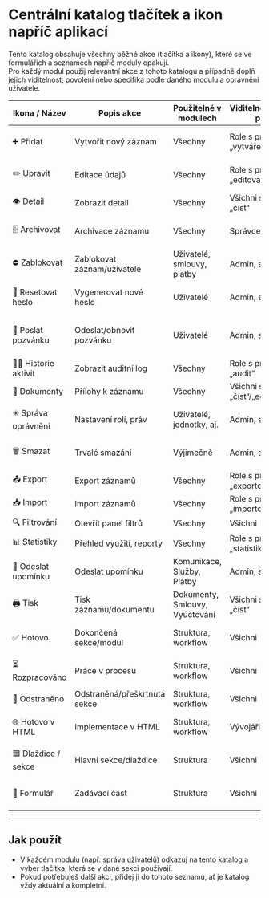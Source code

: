 # Centrální katalog tlačítek a ikon napříč aplikací

Tento katalog obsahuje všechny běžné akce (tlačítka a ikony), které se ve formulářích a seznamech napříč moduly opakují.  
Pro každý modul použij relevantní akce z tohoto katalogu a případně doplň jejich viditelnost, povolení nebo specifika podle daného modulu a oprávnění uživatele.

| Ikona / Název           | Popis akce                  | Použitelné v modulech        | Viditelné/aktivní pro        | Poznámka / Specifika              |
|-------------------------|-----------------------------|------------------------------|------------------------------|------------------------------------|
| ➕ Přidat                | Vytvořit nový záznam        | Všechny                      | Role s právem „vytvářet“     | Kontextové (např. typ záznamu)     |
| ✏️ Upravit              | Editace údajů               | Všechny                      | Role s právem „editovat“     | Někde pouze pro určité stavy       |
| 👁️ Detail               | Zobrazit detail             | Všechny                      | Všichni s právem „číst“      |                                    |
| 🗄️ Archivovat           | Archivace záznamu           | Všechny                      | Správce, admin               | Jen pokud není aktivní vazba       |
| ⛔ Zablokovat            | Zablokovat záznam/uživatele | Uživatelé, smlouvy, platby   | Admin, správce               | Stav se změní na „blokováno“       |
| 🔁 Resetovat heslo       | Vygenerovat nové heslo      | Uživatelé                    | Admin, správce               | Jen pokud není účet archivován     |
| 📨 Poslat pozvánku       | Odeslat/obnovit pozvánku    | Uživatelé                    | Admin, správce               | Stav „pozváno“ nebo „neaktivní“    |
| 🧑‍💻 Historie aktivit    | Zobrazit auditní log        | Všechny                      | Role s právem „audit“        |                                    |
| 📑 Dokumenty             | Přílohy k záznamu           | Všechny                      | Všichni s právem „číst“/„edit“ |                                    |
| ✳️ Správa oprávnění      | Nastavení rolí, práv        | Uživatelé, jednotky, aj.     | Admin, správce               | Kontextové (uživatel, jednotka)    |
| 🗑️ Smazat                | Trvalé smazání              | Výjimečně                    | Admin, správce               | Jen bez návazností, historie       |
| 📤 Export                | Export záznamů              | Všechny                      | Role s právem „exportovat“   | CSV, XLSX, PDF                     |
| 📥 Import                | Import záznamů              | Všechny                      | Role s právem „importovat“   | CSV, XLSX                          |
| 🔍 Filtrování            | Otevřít panel filtrů        | Všechny                      | Všichni                      |                                    |
| 📊 Statistiky            | Přehled využití, reporty    | Všechny                      | Role s právem „statistiky“   |                                    |
| 📨 Odeslat upomínku      | Odeslat upomínku            | Komunikace, Služby, Platby   | Admin, správce               |                                    |
| 🖨️ Tisk                  | Tisk záznamu/dokumentu      | Dokumenty, Smlouvy, Vyúčtování| Všichni s právem „číst“     |                                    |
| ✅ Hotovo                | Dokončená sekce/modul       | Struktura, workflow          | Všichni                      | Používá se ve struktuře modulů     |
| ⏳ Rozpracováno          | Práce v procesu             | Struktura, workflow          | Všichni                      | Používá se ve struktuře modulů     |
| 🚫 Odstraněno            | Odstraněná/přeškrtnutá sekce| Struktura, workflow          | Všichni                      | Přeškrtnutí řádku                   |
| 🌐 Hotovo v HTML         | Implementace v HTML         | Struktura, workflow          | Vývojáři/testeři             | Používá se ve struktuře modulů      |
| 🟦 Dlaždice / sekce      | Hlavní sekce/dlaždice       | Struktura                    | Všichni                      | Používá se ve strukturách           |
| 📝 Formulář              | Zadávací část               | Struktura                    | Všichni                      | Používá se ve strukturách           |

---

## Jak použít

- V každém modulu (např. správa uživatelů) odkazuj na tento katalog a vyber tlačítka, která se v dané sekci používají.
- Pokud potřebuješ další akci, přidej ji do tohoto seznamu, ať je katalog vždy aktuální a kompletní.
